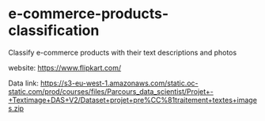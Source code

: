 # e-commerce-products-classification

Classify e-commerce products with their text descriptions and photos

website: https://www.flipkart.com/

Data link: https://s3-eu-west-1.amazonaws.com/static.oc-static.com/prod/courses/files/Parcours_data_scientist/Projet+-+Textimage+DAS+V2/Dataset+projet+pre%CC%81traitement+textes+images.zip
